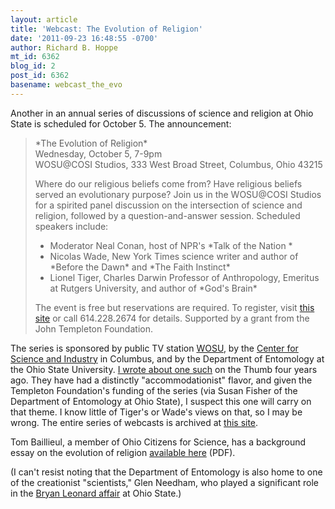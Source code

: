 ```yaml
---
layout: article
title: 'Webcast: The Evolution of Religion'
date: '2011-09-23 16:48:55 -0700'
author: Richard B. Hoppe
mt_id: 6362
blog_id: 2
post_id: 6362
basename: webcast_the_evo
---
```

Another in an annual series of discussions of science and religion at Ohio State is scheduled for October 5.  The announcement:


> \*The Evolution of Religion\*  
> Wednesday, October 5, 7-9pm  
> WOSU@COSI Studios, 333 West Broad Street, Columbus, Ohio 43215
> 
> Where do our religious beliefs come from? Have religious beliefs served an evolutionary purpose? Join us in the WOSU@COSI Studios for a spirited panel discussion on the intersection of science and religion, followed by a question-and-answer session. Scheduled speakers include:
> 
> 
>   
> - Moderator Neal Conan, host of NPR's \*Talk of the Nation \*  
> - Nicolas Wade, New York Times science writer and author of \*Before the Dawn\* and \*The Faith Instinct\*  
> - Lionel Tiger, Charles Darwin Professor of Anthropology, Emeritus at Rutgers University, and author of \*God's Brain\*
> 
> The event is free but reservations are required. To register, visit [this site](http://evolutionofreligion.eventbrite.com/) or call 614.228.2674 for details. Supported by a grant from the John Templeton Foundation.

The series is sponsored by public TV station [WOSU](http://www.wosu.org/), by the [Center for Science and Industry](http://www.cosi.org/) in Columbus, and by the Department of Entomology at the Ohio State University.  [I wrote about one such](http://pandasthumb.org/archives/2007/11/noma-is-alive-a.html) on the Thumb four years ago.  They have had a distinctly "accommodationist" flavor, and given the Templeton Foundation's funding of the series (via Susan Fisher of the Department of Entomology at Ohio State), I suspect this one will carry on that theme.  I know little of Tiger's or Wade's views on that, so I may be wrong.  The entire series of webcasts is archived at [this site](http://library.osu.edu/about/partners/osu-department-of-entomology/the-intersection-of-science-and-faith).

Tom Baillieul, a member of Ohio Citizens for Science, has a background essay on the evolution of religion [available here](http://earthfriendarts.tripod.com/evolve/religion.pdf) (PDF).

(I can't resist noting that the Department of Entomology is also home to one of the creationist "scientists," Glen Needham, who played a significant role in the [Bryan Leonard affair](http://pandasthumb.org/archives/2005/06/id-vs-academic.html) at Ohio State.)
